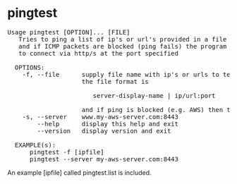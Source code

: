# pingtest
<pre>
Usage pingtest [OPTION]... [FILE]
   Tries to ping a list of ip's or url's provided in a file or at command line
   and if ICMP packets are blocked (ping fails) the program will attempt
   to connect via http/s at the port specified
 
  OPTIONS:
    -f, --file      supply file name with ip's or urls to test
                    the file format is
                    
                       server-display-name | ip/url:port
                       
                    and if ping is blocked (e.g. AWS) then the test will try curl. 
    -s, --server    www.my-aws-server.com:8443
        --help      display this help and exit
        --version   display version and exit

  EXAMPLE(s):
      pingtest -f [ipfile]
      pingtest --server my-aws-server.com:8443
</pre>

An example [ipfile] called pingtest.list is included.
